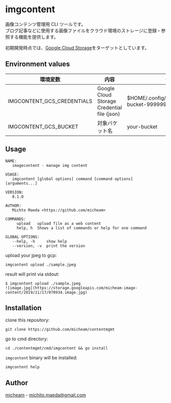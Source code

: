 # imgcontent

画像コンテンツ管理用 CLI ツールです。  
ブログ記事などに使用する画像ファイルをクラウド環境のストレージに登録・参照する機能を提供します。

初期開発時点では、[Google Cloud Storage]をターゲットとしています。  

## Environment values

環境変数 | 内容 | 例
--|--|--
IMGCONTENT_GCS_CREDENTIALS | Google Cloud Storage Credential file (json) | $HOME/.config/imgcontent/your-bucket-999999999999.json
IMGCONTENT_GCS_BUCKET | 対象バケット名 | your-bucket

## Usage

```
NAME:
   imagecontent - manage img content

USAGE:
   imgcontent [global options] command [command options] [arguments...]

VERSION:
   0.1.0

AUTHOR:
   Michto Maeda <https://github.com/micheam>

COMMANDS:
     upload   upload file as a web content
     help, h  Shows a list of commands or help for one command

GLOBAL OPTIONS:
   --help, -h     show help
   --version, -v  print the version
```

upload your jpeg to gcp:

    imgcontent upload ./sample.jpeg

result will print via stdout:

```console
$ imgcontent upload ./sample.jpeg
![image.jpg](https://storage.googleapis.com/micheam-image-content/2019/11/17/070934.image.jpg)
```


## Installation
clone this repository:

    git clone https://github.com/micheam/contentmgmt

go to cmd directory:

    cd ./contentmgmt/cmd/imgcontent && go install

`imgcontent` binary will be installed:

    imgcontent help

## Author
[micheam](https://github.com/micheam) - <michito.maeda@gmail.com>

[Google Cloud Storage]: https://cloud.google.com/storage/
